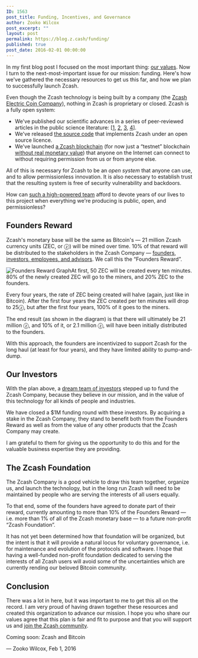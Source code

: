 ```yaml
---
ID: 1563
post_title: Funding, Incentives, and Governance
author: Zooko Wilcox
post_excerpt: ""
layout: post
permalink: https://blog.z.cash/funding/
published: true
post_date: 2016-02-01 00:00:00
---
```

In my first blog post I focused on the most important thing: <a class="reference external" href="/helloworld/">our values</a>. Now I turn to the next-most-important issue for our mission: funding. Here's how we've gathered the necessary resources to get us this far, and how we plan to successfully launch Zcash.

Even though the Zcash technology is being built by a company (the <a class="reference external" href="https://z.cash/team.html">Zcash Electric Coin Company</a>), nothing in Zcash is proprietary or closed. Zcash is a fully open system:
<ul class="simple">
 	<li>We've published our scientific advances in a series of peer-reviewed articles in the public science literature: [<a class="reference external" href="http://zerocoin.org/media/pdf/ZerocoinOakland.pdf">1</a>, <a class="reference external" href="https://eprint.iacr.org/2013/507.pdf">2</a>, <a class="reference external" href="http://zerocash-project.org/media/pdf/zerocash-extended-20140518.pdf">3</a>, <a class="reference external" href="http://www.ieee-security.org/TC/SP2015/papers-archived/6949a287.pdf">4</a>].</li>
 	<li>We've released <a class="reference external" href="https://github.com/zcash/zcash">the source code</a> that implements Zcash under an open source licence.</li>
 	<li>We've launched <a class="reference external" href="http://coin.cell.systems/">a Zcash blockchain</a> (for now just a “testnet” blockchain <a class="reference external" href="https://z.cash/support/faq.html">without real monetary value</a>) that anyone on the Internet can connect to without requiring permission from us or from anyone else.</li>
</ul>
All of this is necessary for Zcash to be an <em>open system</em> that anyone can use, and to allow permissionless innovation. It is also necessary to establish trust that the resulting system is free of security vulnerability and backdoors.

How can <a class="reference external" href="https://z.cash/team.html">such a high-powered team</a> afford to devote years of our lives to this project when everything we're producing is public, open, and permissionless?
<div id="founders-reward" class="section">
<h2>Founders Reward</h2>
Zcash's monetary base will be the same as Bitcoin's — 21 million Zcash currency units (ZEC, or ⓩ) will be mined over time. 10% of that reward will be distributed to the stakeholders in the Zcash Company — <a class="reference external" href="https://z.cash/team.html">founders, investors, employees, and advisors</a>. We call this the “Founders Reward”.

<img src="/wp-content/uploads/2016/11/foundersreward.png" alt="Founders Reward Graph" />At first, 50 ZEC will be created every ten minutes. 80% of the newly created ZEC will go to the miners, and 20% ZEC to the founders.

Every four years, the rate of ZEC being created will halve (again, just like in Bitcoin). After the first four years the ZEC created per ten minutes will drop to 25ⓩ, but after the first four years, 100% of it goes to the miners.

The end result (as shown in the diagram) is that there will ultimately be 21 million ⓩ, and 10% of it, or 2.1 million ⓩ, will have been initially distributed to the founders.

With this approach, the founders are incentivized to support Zcash for the long haul (at least for four years), and they have limited ability to pump-and-dump.

</div>
<div id="our-investors" class="section">
<h2>Our Investors</h2>
With the plan above, a <a class="reference external" href="https://z.cash/team.html#investors">dream team of investors</a> stepped up to fund the Zcash Company, because they believe in our mission, and in the value of this technology for all kinds of people and industries.

We have closed a $1M funding round with these investors. By acquiring a stake in the Zcash Company, they stand to benefit both from the Founders Reward as well as from the value of any other products that the Zcash Company may create.

I am grateful to them for giving us the opportunity to do this and for the valuable business expertise they are providing.

</div>
<div id="the-zcash-foundation" class="section">
<h2>The Zcash Foundation</h2>
The Zcash Company is a good vehicle to draw this team together, organize us, and launch the technology, but in the long run Zcash will need to be maintained by people who are serving the interests of all users equally.

To that end, some of the founders have agreed to donate part of their reward, currently amounting to more than 10% of the Founders Reward — i.e. more than 1% of all of the Zcash monetary base — to a future non-profit “Zcash Foundation”.

It has not yet been determined how that foundation will be organized, but the intent is that it will provide a natural locus for voluntary governance, i.e. for maintenance and evolution of the protocols and software. I hope that having a well-funded non-profit foundation dedicated to serving the interests of all Zcash users will avoid some of the uncertainties which are currently rending our beloved Bitcoin community.

</div>
<div id="conclusion" class="section">
<h2>Conclusion</h2>
There was a lot in here, but it was important to me to get this all on the record. I am very proud of having drawn together these resources and created this organization to advance our mission. I hope you who share our values agree that this plan is fair and fit to purpose and that you will support us and <a class="reference external" href="https://forum.z.cash/">join the Zcash community</a>.

Coming soon: Zcash and Bitcoin

— Zooko Wilcox, Feb 1, 2016

</div>